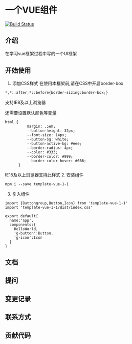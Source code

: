 # 一个VUE组件
[![Build Status](https://travis-ci.org/AVICII0312/template-vue.svg?branch=master)](https://travis-ci.org/AVICII0312/template-vue)
## 介绍
在学习vue框架过程中写的一个UI框架
## 开始使用
1. 添加CSS样式
  在使用本框架前,请在CSS中开启border-box
  ```
  *,*::after,*::before{border-sizing:border-box;}
  ```
  支持IE8及以上浏览器

  还需要设置默认颜色等变量
  ```
  html {
            margin: .5em;
            --button-height: 32px;
            --font-size: 14px;
            --button-bg: white;
            --button-active-bg: #eee;
            --border-radius: 4px;
            --color: #333;
            --border-color: #999;
            --border-color-hover: #666;
        }
  ```
IE15及以上浏览器支持此样式
2. 安装组件
```
npm i --save template-vue-1-1
```
3. 引入组件
```
import {Buttongroup,Button,Icon} from 'template-vue-1-1'
import 'template-vue-1-1/dist/index.css'

export default{
  name:'app',
  components:{
    HelloWorld,
    'g-button':Button,
    'g-icon':Icon
  }
}
```
## 文档
## 提问
## 变更记录
## 联系方式
## 贡献代码
